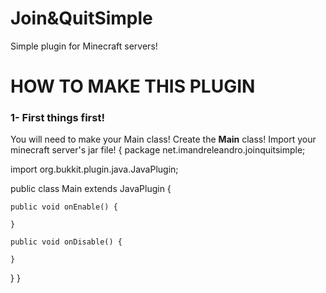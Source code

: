 # Join&QuitSimple
Simple plugin for Minecraft servers!

# HOW TO MAKE THIS PLUGIN
### 1- First things first!
You will need to make your Main class!
Create the **Main** class! Import your minecraft server's jar file!
{
  package net.imandreleandro.joinquitsimple;

  import org.bukkit.plugin.java.JavaPlugin;

  public class Main extends JavaPlugin {

    public void onEnable() {

    }

    public void onDisable() {

    }

  }
}
